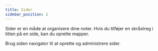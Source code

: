 ```yaml
---
title: Sider
sidebar_position: 2
---
```


Sider er en måde at organisere dine noter.
Hvis du tilføjer en skråstreg i titlen på en side, kan du oprette mapper.

Brug siden navigator til at oprette og administrere sider.
